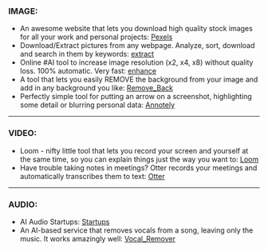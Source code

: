 

### IMAGE:

* An awesome website that lets you download high quality stock images for all your work and personal projects: [Pexels](https://www.pexels.com/)
* Download/Extract pictures from any webpage. Analyze, sort, download and search in them by keywords: [extract](https://extract.pics/)
* Online #AI tool to increase image resolution (x2, x4, x8) without quality loss. 100% automatic. Very fast: [enhance](http://letsenhance.io)
* A tool that lets you easily REMOVE the background from your image and add in any background you like: [Remove_Back](https://www.remove.bg/)
* Perfectly simple tool for putting an arrow on a screenshot, highlighting some detail or blurring personal data: [Annotely](https://szoter.com/launch/)

* * *

### VIDEO:

* Loom - nifty little tool that lets you record your screen and yourself at the same time, so you can explain things just the way you want to: [Loom](https://www.loom.com/screen-recorder)
* Have trouble taking notes in meetings? Otter records your meetings and automatically transcribes them to text: [Otter](https://otter.ai/)

* * * 

### AUDIO:

* AI Audio Startups: [Startups](https://github.com/csteinmetz1/ai-audio-startups)
* An AI-based service that removes vocals from a song, leaving only the music. It works amazingly well: [Vocal_Remover](https://vocalremover.org)
